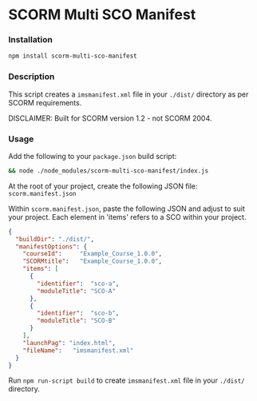 # SCORM Multi SCO Manifest

### Installation

``` sh
npm install scorm-multi-sco-manifest
```

### Description

This script creates a `imsmanifest.xml` file in your `./dist/` directory as per SCORM requirements.

DISCLAIMER:
Built for SCORM version 1.2 - not SCORM 2004.

### Usage

Add the following to your `package.json` build script:
``` sh
&& node ./node_modules/scorm-multi-sco-manifest/index.js
```

At the root of your project, create the following JSON file: `scorm.manifest.json`

Within `scorm.manifest.json`, paste the following JSON and adjust to suit your project. Each element in 'items' refers to a SCO within your project.

``` json
{
  "buildDir": "./dist/",
  "manifestOptions": {
    "courseId":     "Example_Course_1.0.0",
    "SCORMtitle":   "Example_Course_1.0.0",
    "items": [
      {
        "identifier":  "sco-a",
        "moduleTitle": "SCO-A"
      },
      {
        "identifier":  "sco-b",
        "moduleTitle": "SCO-B"
      }
    ],
    "launchPag": "index.html",
    "fileName":   "imsmanifest.xml"
  }
}
```

Run `npm run-script build` to create `imsmanifest.xml` file in your `./dist/` directory.